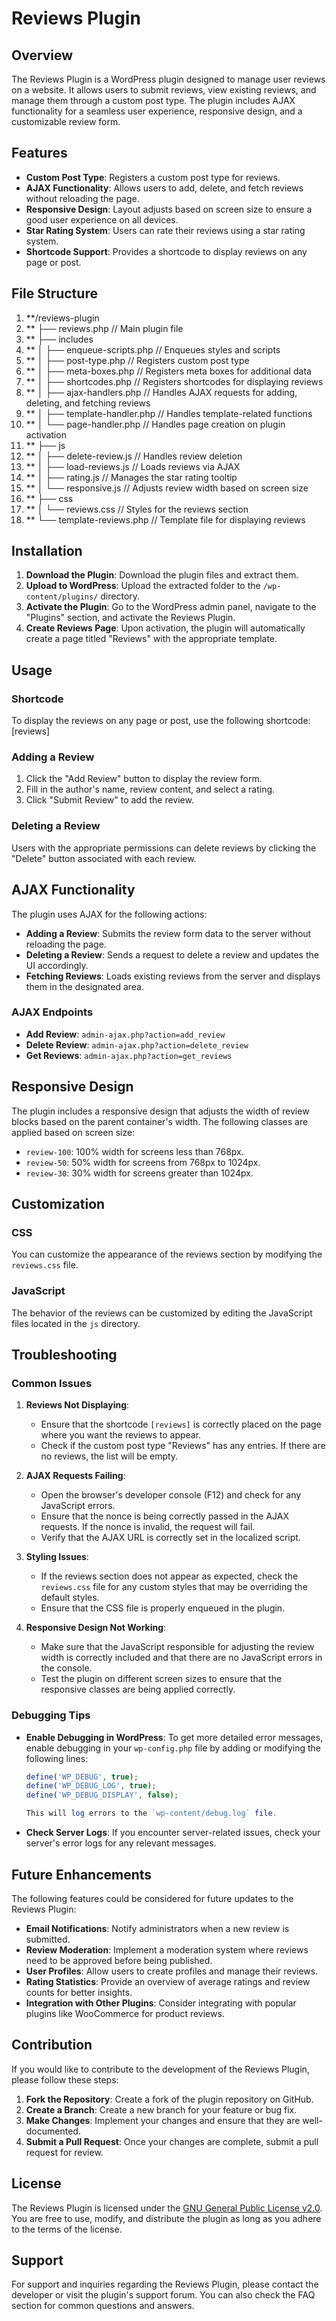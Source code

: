 # Reviews Plugin

## Overview

The Reviews Plugin is a WordPress plugin designed to manage user reviews on a website. It allows users to submit reviews, view existing reviews, and manage them through a custom post type. The plugin includes AJAX functionality for a seamless user experience, responsive design, and a customizable review form.

## Features

- **Custom Post Type**: Registers a custom post type for reviews.
- **AJAX Functionality**: Allows users to add, delete, and fetch reviews without reloading the page.
- **Responsive Design**: Layout adjusts based on screen size to ensure a good user experience on all devices.
- **Star Rating System**: Users can rate their reviews using a star rating system.
- **Shortcode Support**: Provides a shortcode to display reviews on any page or post.

## File Structure
1. **/reviews-plugin
2. **   ├── reviews.php                // Main plugin file
3. **    ├── includes
4. **    │   ├── enqueue-scripts.php    // Enqueues styles and scripts
5. **    │   ├── post-type.php           // Registers custom post type
6. **    │   ├── meta-boxes.php          // Registers meta boxes for additional data
7. **    │   ├── shortcodes.php          // Registers shortcodes for displaying reviews
8. **    │   ├── ajax-handlers.php       // Handles AJAX requests for adding, deleting, and fetching reviews
9. **    │   ├── template-handler.php     // Handles template-related functions
10. **   │   └── page-handler.php        // Handles page creation on plugin activation
11. **   ├── js
12. **   │   ├── delete-review.js        // Handles review deletion
13. **   │   ├── load-reviews.js         // Loads reviews via AJAX
14. **   │   ├── rating.js               // Manages the star rating tooltip
15. **   │   └── responsive.js           // Adjusts review width based on screen size
16. **   ├── css
17. **   │   └── reviews.css             // Styles for the reviews section
18. **   └── template-reviews.php        // Template file for displaying reviews



## Installation

1. **Download the Plugin**: Download the plugin files and extract them.
2. **Upload to WordPress**: Upload the extracted folder to the `/wp-content/plugins/` directory.
3. **Activate the Plugin**: Go to the WordPress admin panel, navigate to the "Plugins" section, and activate the Reviews Plugin.
4. **Create Reviews Page**: Upon activation, the plugin will automatically create a page titled "Reviews" with the appropriate template.

## Usage

### Shortcode

To display the reviews on any page or post, use the following shortcode:
[reviews]

### Adding a Review

1. Click the "Add Review" button to display the review form.
2. Fill in the author's name, review content, and select a rating.
3. Click "Submit Review" to add the review.

### Deleting a Review

Users with the appropriate permissions can delete reviews by clicking the "Delete" button associated with each review.

## AJAX Functionality

The plugin uses AJAX for the following actions:

- **Adding a Review**: Submits the review form data to the server without reloading the page.
- **Deleting a Review**: Sends a request to delete a review and updates the UI accordingly.
- **Fetching Reviews**: Loads existing reviews from the server and displays them in the designated area.

### AJAX Endpoints

- **Add Review**: `admin-ajax.php?action=add_review`
- **Delete Review**: `admin-ajax.php?action=delete_review`
- **Get Reviews**: `admin-ajax.php?action=get_reviews`

## Responsive Design

The plugin includes a responsive design that adjusts the width of review blocks based on the parent container's width. The following classes are applied based on screen size:

- `review-100`: 100% width for screens less than 768px.
- `review-50`: 50% width for screens from 768px to 1024px.
- `review-30`: 30% width for screens greater than 1024px.

## Customization

### CSS

You can customize the appearance of the reviews section by modifying the `reviews.css` file.

### JavaScript

The behavior of the reviews can be customized by editing the JavaScript files located in the `js` directory.

## Troubleshooting

### Common Issues

1. **Reviews Not Displaying**:
   - Ensure that the shortcode `[reviews]` is correctly placed on the page where you want the reviews to appear.
   - Check if the custom post type "Reviews" has any entries. If there are no reviews, the list will be empty.

2. **AJAX Requests Failing**:
   - Open the browser's developer console (F12) and check for any JavaScript errors.
   - Ensure that the nonce is being correctly passed in the AJAX requests. If the nonce is invalid, the request will fail.
   - Verify that the AJAX URL is correctly set in the localized script.

3. **Styling Issues**:
   - If the reviews section does not appear as expected, check the `reviews.css` file for any custom styles that may be overriding the default styles.
   - Ensure that the CSS file is properly enqueued in the plugin.

4. **Responsive Design Not Working**:
   - Make sure that the JavaScript responsible for adjusting the review width is correctly included and that there are no JavaScript errors in the console.
   - Test the plugin on different screen sizes to ensure that the responsive classes are being applied correctly.

### Debugging Tips

- **Enable Debugging in WordPress**: To get more detailed error messages, enable debugging in your `wp-config.php` file by adding or modifying the following lines:
  ```php
  define('WP_DEBUG', true);
  define('WP_DEBUG_LOG', true);
  define('WP_DEBUG_DISPLAY', false);

  This will log errors to the `wp-content/debug.log` file.

- **Check Server Logs**: If you encounter server-related issues, check your server's error logs for any relevant messages.

## Future Enhancements

The following features could be considered for future updates to the Reviews Plugin:

- **Email Notifications**: Notify administrators when a new review is submitted.
- **Review Moderation**: Implement a moderation system where reviews need to be approved before being published.
- **User  Profiles**: Allow users to create profiles and manage their reviews.
- **Rating Statistics**: Provide an overview of average ratings and review counts for better insights.
- **Integration with Other Plugins**: Consider integrating with popular plugins like WooCommerce for product reviews.

## Contribution

If you would like to contribute to the development of the Reviews Plugin, please follow these steps:

1. **Fork the Repository**: Create a fork of the plugin repository on GitHub.
2. **Create a Branch**: Create a new branch for your feature or bug fix.
3. **Make Changes**: Implement your changes and ensure that they are well-documented.
4. **Submit a Pull Request**: Once your changes are complete, submit a pull request for review.

## License

The Reviews Plugin is licensed under the [GNU General Public License v2.0](https://www.gnu.org/licenses/old-licenses/gpl-2.0.html). You are free to use, modify, and distribute the plugin as long as you adhere to the terms of the license.

## Support

For support and inquiries regarding the Reviews Plugin, please contact the developer or visit the plugin's support forum. You can also check the FAQ section for common questions and answers.